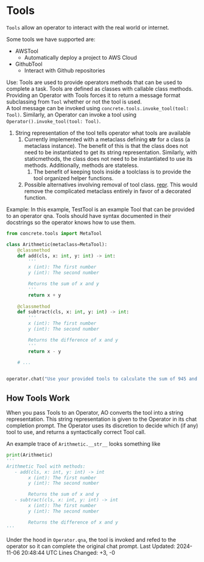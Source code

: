 # Tools
`Tools` allow an operator to interact with the real world or internet.

Some tools we have supported are:  

- AWSTool
  - Automatically deploy a project to AWS Cloud  
- GithubTool
  - Interact with Github repositories

Use: Tools are used to provide operators methods that can be used to complete a task. Tools are defined as classes with callable class methods. Providing an Operator with Tools forces it to return a message format subclassing from `Tool` whether or not the tool is used.  
A tool message can be invoked using `concrete.tools.invoke_tool(tool: Tool)`. Similarly, an Operator can invoke a tool using `Operator().invoke_tool(tool: Tool)`.

1. String representation of the tool tells operator what tools are available
   1. Currently implemented with a metaclass defining __str__ for a class (a metaclass instance). The benefit of this is that the class does not need to be instantiated to get its string representation. Similarly, with staticmethods, the class does not need to be instantiated to use its methods. Additionally, methods are stateless.
      1. The benefit of keeping tools inside a toolclass is to provide the tool organized helper functions.
   1. Possible alternatives involving removal of tool class. [repr](https://stackoverflow.com/questions/20093811/how-do-i-change-the-representation-of-a-python-function). This would remove the complicated metaclass entirely in favor of a decorated function.


Example:
In this example, TestTool is an example Tool that can be provided to an operator qna.
Tools should have syntax documented in their docstrings so the operator knows how to use them.

```python
from concrete.tools import MetaTool

class Arithmetic(metaclass=MetaTool):
    @classmethod
    def add(cls, x: int, y: int) -> int:
        '''
        x (int): The first number
        y (int): The second number

        Returns the sum of x and y
        '''
        return x + y
    
    @classmethod
    def subtract(cls, x: int, y: int) -> int:
        '''
        x (int): The first number
        y (int): The second number

        Returns the difference of x and y
        '''
        return x - y
    
    # ...


operator.chat("Use your provided tools to calculate the sum of 945 and 624", options={'tools': [Arithmetic]})
```

## How Tools Work

When you pass Tools to an Operator, AO converts the tool into a string representation. This string representation is given to the Operator in its chat completion prompt. The Operator uses its discretion to decide which (if any) tool to use, and returns a syntactically correct Tool call.

An example trace of `Arithmetic.__str__` looks something like

```python
print(Arithmetic)
'''
Arithmetic Tool with methods:
   - add(cls, x: int, y: int) -> int
        x (int): The first number
        y (int): The second number

        Returns the sum of x and y
   - subtract(cls, x: int, y: int) -> int
        x (int): The first number
        y (int): The second number

        Returns the difference of x and y
'''
```

Under the hood in `Operator.qna`, the tool is invoked and refed to the operator so it can complete the original chat prompt.
Last Updated: 2024-11-06 20:48:44 UTC
Lines Changed: +3, -0